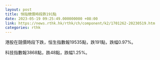 ```yaml
---
layout: post
title: 恒指競價時段跌191點
date: 2023-05-19 09:25:49.000000000 +08:00
link: https://news.rthk.hk/rthk/ch/component/k2/1701262-20230519.htm
categories: rthk
---
```


港股在競價時段下跌，恒生指數報19535點，跌191點，跌幅0.97%。

科技指數報3868點，跌48點，跌幅1.25%。
